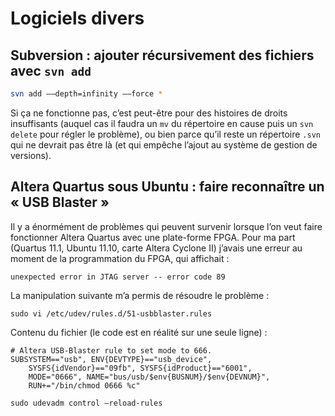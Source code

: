 # Logiciels divers

## Subversion : ajouter récursivement des fichiers avec `svn add`

```bash
svn add ––depth=infinity ––force *
```

Si ça ne fonctionne pas, c’est peut-être pour des histoires de droits insuffisants (auquel cas il faudra un `mv` du répertoire en cause puis un `svn delete` pour régler le problème), ou bien parce qu’il reste un répertoire `.svn` qui ne devrait pas être là (et qui empêche l’ajout au système de gestion de versions).

## Altera Quartus sous Ubuntu : faire reconnaître un « USB Blaster »

Il y a énormément de problèmes qui peuvent survenir lorsque l’on veut faire fonctionner Altera Quartus avec une plate-forme FPGA. Pour ma part (Quartus 11.1, Ubuntu 11.10, carte Altera Cyclone II) j’avais une erreur au moment de la programmation du FPGA, qui affichait :

```
unexpected error in JTAG server -- error code 89
```

La manipulation suivante m’a permis de résoudre le problème :

```
sudo vi /etc/udev/rules.d/51-usbblaster.rules
```

Contenu du fichier (le code est en réalité sur une seule ligne) :

    # Altera USB-Blaster rule to set mode to 666.
    SUBSYSTEM=="usb", ENV{DEVTYPE}=="usb_device",
        SYSFS{idVendor}=="09fb", SYSFS{idProduct}=="6001",
        MODE="0666", NAME="bus/usb/$env{BUSNUM}/$env{DEVNUM}",
        RUN+="/bin/chmod 0666 %c"

```
sudo udevadm control –reload-rules
```
